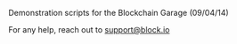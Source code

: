 Demonstration scripts for the Blockchain Garage (09/04/14)

For any help, reach out to support@block.io

